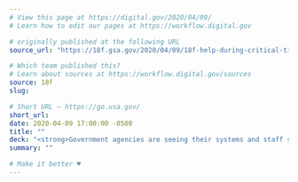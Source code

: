 ```yaml
---
# View this page at https://digital.gov/2020/04/09/
# Learn how to edit our pages at https://workflow.digital.gov

# originally published at the following URL
source_url: "https://18f.gsa.gov/2020/04/09/18f-help-during-critical-times/"

# Which team published this?
# Learn about sources at https://workflow.digital.gov/sources
source: 18f
slug: 

# Short URL — https://go.usa.gov/
short_url: 
date: 2020-04-09 17:00:00 -0500
title: ""
deck: "<strong>Government agencies are seeing their systems and staff stretched to the max as they do their best to serve the public.</strong> 18F is a team of government employees with expertise in modern digital tools and practices, and we’re here to help."
summary: ""

# Make it better ♥
---
```


